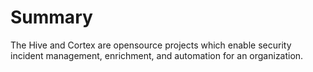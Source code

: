 # Summary

The Hive and Cortex are opensource projects which enable security incident management, enrichment, and automation for an organization.
